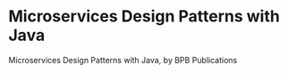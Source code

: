 # Microservices Design Patterns with Java
 Microservices Design Patterns with Java, by BPB Publications
